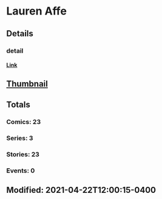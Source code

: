 # Lauren  Affe 
## Details
### detail
#### [Link](http://marvel.com/comics/creators/13465/lauren_affe?utm_campaign=apiRef&utm_source=225578a89fc76f3d20fbffda5d17a88d)
## [Thumbnail](http://i.annihil.us/u/prod/marvel/i/mg/b/40/image_not_available.jpg)
## Totals
### Comics: 23
### Series: 3
### Stories: 23
### Events: 0
## Modified: 2021-04-22T12:00:15-0400
